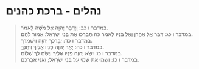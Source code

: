 # נהלים - ברכת כהנים

> במדבר ו כב: וַיְדַבֵּר יְהוָה אֶל מֹשֶׁה לֵּאמֹר.  
> במדבר ו כג: דַּבֵּר אֶל אַהֲרֹן וְאֶל בָּנָיו לֵאמֹר כֹּה תְבָרְכוּ אֶת בְּנֵי יִשְׂרָאֵל:  אָמוֹר לָהֶם.  
> במדבר ו כד: יְבָרֶכְךָ יְהוָה וְיִשְׁמְרֶךָ.  
> במדבר ו כה: יָאֵר יְהוָה פָּנָיו אֵלֶיךָ וִיחֻנֶּךָּ.  
> במדבר ו כו: יִשָּׂא יְהוָה פָּנָיו אֵלֶיךָ וְיָשֵׂם לְךָ שָׁלוֹם.  
> במדבר ו כז: וְשָׂמוּ אֶת שְׁמִי עַל בְּנֵי יִשְׂרָאֵל; וַאֲנִי אֲבָרְכֵם.   
 

